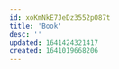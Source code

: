 ```yaml
---
id: xoKmNkE7JeDz3552pO87t
title: 'Book'
desc: ''
updated: 1641424321417
created: 1641019668206
---
```


